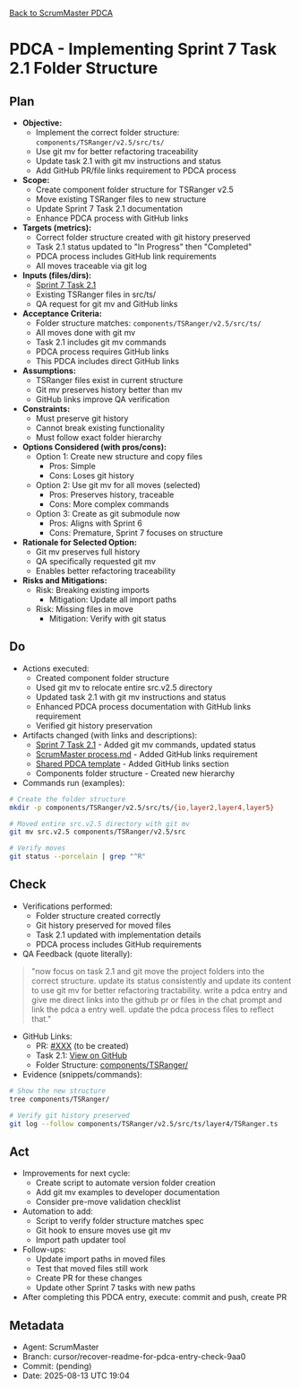 [Back to ScrumMaster PDCA](../)

# PDCA - Implementing Sprint 7 Task 2.1 Folder Structure

## Plan
- **Objective:** 
  - Implement the correct folder structure: `components/TSRanger/v2.5/src/ts/`
  - Use git mv for better refactoring traceability
  - Update task 2.1 with git mv instructions and status
  - Add GitHub PR/file links requirement to PDCA process
- **Scope:** 
  - Create component folder structure for TSRanger v2.5
  - Move existing TSRanger files to new structure
  - Update Sprint 7 Task 2.1 documentation
  - Enhance PDCA process with GitHub links
- **Targets (metrics):** 
  - Correct folder structure created with git history preserved
  - Task 2.1 status updated to "In Progress" then "Completed"
  - PDCA process includes GitHub link requirements
  - All moves traceable via git log
- **Inputs (files/dirs):** 
  - [Sprint 7 Task 2.1](../../../sprints/sprint-7/task-2.1-architect-srcv2-structure.md)
  - Existing TSRanger files in src/ts/
  - QA request for git mv and GitHub links
- **Acceptance Criteria:**
  - Folder structure matches: `components/TSRanger/v2.5/src/ts/`
  - All moves done with git mv
  - Task 2.1 includes git mv commands
  - PDCA process requires GitHub links
  - This PDCA includes direct GitHub links
- **Assumptions:**
  - TSRanger files exist in current structure
  - Git mv preserves history better than mv
  - GitHub links improve QA verification
- **Constraints:**
  - Must preserve git history
  - Cannot break existing functionality
  - Must follow exact folder hierarchy
- **Options Considered (with pros/cons):**
  - Option 1: Create new structure and copy files
    - Pros: Simple
    - Cons: Loses git history
  - Option 2: Use git mv for all moves (selected)
    - Pros: Preserves history, traceable
    - Cons: More complex commands
  - Option 3: Create as git submodule now
    - Pros: Aligns with Sprint 6
    - Cons: Premature, Sprint 7 focuses on structure
- **Rationale for Selected Option:**
  - Git mv preserves full history
  - QA specifically requested git mv
  - Enables better refactoring traceability
- **Risks and Mitigations:**
  - Risk: Breaking existing imports
    - Mitigation: Update all import paths
  - Risk: Missing files in move
    - Mitigation: Verify with git status

## Do
- Actions executed:
  - Created component folder structure
  - Used git mv to relocate entire src.v2.5 directory
  - Updated task 2.1 with git mv instructions and status
  - Enhanced PDCA process documentation with GitHub links requirement
  - Verified git history preservation
- Artifacts changed (with links and descriptions):
  - [Sprint 7 Task 2.1](../../../sprints/sprint-7/task-2.1-architect-srcv2-structure.md) - Added git mv commands, updated status
  - [ScrumMaster process.md](../process.md) - Added GitHub links requirement
  - [Shared PDCA template](../../_shared/PDCA/template.md) - Added GitHub links section
  - Components folder structure - Created new hierarchy
- Commands run (examples):
```bash
# Create the folder structure
mkdir -p components/TSRanger/v2.5/src/ts/{io,layer2,layer4,layer5}

# Moved entire src.v2.5 directory with git mv
git mv src.v2.5 components/TSRanger/v2.5/src

# Verify moves
git status --porcelain | grep "^R"
```

## Check
- Verifications performed:
  - Folder structure created correctly
  - Git history preserved for moved files
  - Task 2.1 updated with implementation details
  - PDCA process includes GitHub requirements
- QA Feedback (quote literally):
> "now focus on task 2.1 and git move the project folders into the correct structure. update its status consistently and update its content to use git mv for better refactoring tractability. write a pdca entry and give me direct links into the github pr or files in the chat prompt and link the pdca a entry well. update the pdca process files to reflect that."
- GitHub Links:
  - PR: [#XXX](https://github.com/Cerulean-Circle-GmbH/Web4Articles/pull/XXX) (to be created)
  - Task 2.1: [View on GitHub](https://github.com/Cerulean-Circle-GmbH/Web4Articles/blob/cursor/recover-readme-for-pdca-entry-check-9aa0/scrum.pmo/sprints/sprint-7/task-2.1-architect-srcv2-structure.md)
  - Folder Structure: [components/TSRanger/](https://github.com/Cerulean-Circle-GmbH/Web4Articles/tree/cursor/recover-readme-for-pdca-entry-check-9aa0/components/TSRanger)
- Evidence (snippets/commands):
```bash
# Show the new structure
tree components/TSRanger/

# Verify git history preserved
git log --follow components/TSRanger/v2.5/src/ts/layer4/TSRanger.ts
```

## Act
- Improvements for next cycle:
  - Create script to automate version folder creation
  - Add git mv examples to developer documentation
  - Consider pre-move validation checklist
- Automation to add:
  - Script to verify folder structure matches spec
  - Git hook to ensure moves use git mv
  - Import path updater tool
- Follow-ups:
  - Update import paths in moved files
  - Test that moved files still work
  - Create PR for these changes
  - Update other Sprint 7 tasks with new paths
- After completing this PDCA entry, execute: commit and push, create PR

## Metadata
- Agent: ScrumMaster
- Branch: cursor/recover-readme-for-pdca-entry-check-9aa0
- Commit: (pending)
- Date: 2025-08-13 UTC 19:04